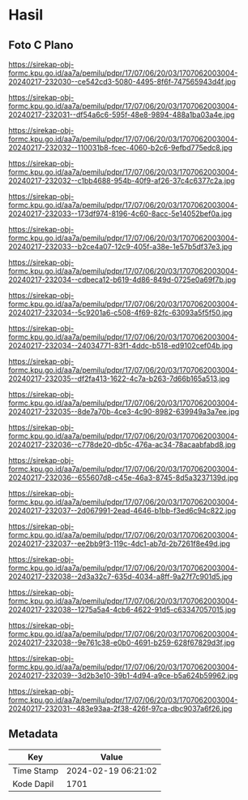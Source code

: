 # Hasil

## Foto C Plano

https://sirekap-obj-formc.kpu.go.id/aa7a/pemilu/pdpr/17/07/06/20/03/1707062003004-20240217-232030--ce542cd3-5080-4495-8f6f-747565943d4f.jpg

https://sirekap-obj-formc.kpu.go.id/aa7a/pemilu/pdpr/17/07/06/20/03/1707062003004-20240217-232031--df54a6c6-595f-48e8-9894-488a1ba03a4e.jpg

https://sirekap-obj-formc.kpu.go.id/aa7a/pemilu/pdpr/17/07/06/20/03/1707062003004-20240217-232032--110031b8-fcec-4060-b2c6-9efbd775edc8.jpg

https://sirekap-obj-formc.kpu.go.id/aa7a/pemilu/pdpr/17/07/06/20/03/1707062003004-20240217-232032--c1bb4688-954b-40f9-af26-37c4c6377c2a.jpg

https://sirekap-obj-formc.kpu.go.id/aa7a/pemilu/pdpr/17/07/06/20/03/1707062003004-20240217-232033--173df974-8196-4c60-8acc-5e14052bef0a.jpg

https://sirekap-obj-formc.kpu.go.id/aa7a/pemilu/pdpr/17/07/06/20/03/1707062003004-20240217-232033--b2ce4a07-12c9-405f-a38e-1e57b5df37e3.jpg

https://sirekap-obj-formc.kpu.go.id/aa7a/pemilu/pdpr/17/07/06/20/03/1707062003004-20240217-232034--cdbeca12-b619-4d86-849d-0725e0a69f7b.jpg

https://sirekap-obj-formc.kpu.go.id/aa7a/pemilu/pdpr/17/07/06/20/03/1707062003004-20240217-232034--5c9201a6-c508-4f69-82fc-63093a5f5f50.jpg

https://sirekap-obj-formc.kpu.go.id/aa7a/pemilu/pdpr/17/07/06/20/03/1707062003004-20240217-232034--24034771-83f1-4ddc-b518-ed9102cef04b.jpg

https://sirekap-obj-formc.kpu.go.id/aa7a/pemilu/pdpr/17/07/06/20/03/1707062003004-20240217-232035--df2fa413-1622-4c7a-b263-7d66b165a513.jpg

https://sirekap-obj-formc.kpu.go.id/aa7a/pemilu/pdpr/17/07/06/20/03/1707062003004-20240217-232035--8de7a70b-4ce3-4c90-8982-639949a3a7ee.jpg

https://sirekap-obj-formc.kpu.go.id/aa7a/pemilu/pdpr/17/07/06/20/03/1707062003004-20240217-232036--c778de20-db5c-476a-ac34-78acaabfabd8.jpg

https://sirekap-obj-formc.kpu.go.id/aa7a/pemilu/pdpr/17/07/06/20/03/1707062003004-20240217-232036--655607d8-c45e-46a3-8745-8d5a3237139d.jpg

https://sirekap-obj-formc.kpu.go.id/aa7a/pemilu/pdpr/17/07/06/20/03/1707062003004-20240217-232037--2d067991-2ead-4646-b1bb-f3ed6c94c822.jpg

https://sirekap-obj-formc.kpu.go.id/aa7a/pemilu/pdpr/17/07/06/20/03/1707062003004-20240217-232037--ee2bb9f3-119c-4dc1-ab7d-2b7261f8e49d.jpg

https://sirekap-obj-formc.kpu.go.id/aa7a/pemilu/pdpr/17/07/06/20/03/1707062003004-20240217-232038--2d3a32c7-635d-4034-a8ff-9a27f7c901d5.jpg

https://sirekap-obj-formc.kpu.go.id/aa7a/pemilu/pdpr/17/07/06/20/03/1707062003004-20240217-232038--1275a5a4-4cb6-4622-91d5-c63347057015.jpg

https://sirekap-obj-formc.kpu.go.id/aa7a/pemilu/pdpr/17/07/06/20/03/1707062003004-20240217-232038--9e761c38-e0b0-4691-b259-628f67829d3f.jpg

https://sirekap-obj-formc.kpu.go.id/aa7a/pemilu/pdpr/17/07/06/20/03/1707062003004-20240217-232039--3d2b3e10-39b1-4d94-a9ce-b5a624b59962.jpg

https://sirekap-obj-formc.kpu.go.id/aa7a/pemilu/pdpr/17/07/06/20/03/1707062003004-20240217-232031--483e93aa-2f38-426f-97ca-dbc9037a6f26.jpg


## Metadata

| Key        | Value               |
| ---------- | ------------------- |
| Time Stamp | 2024-02-19 06:21:02 |
| Kode Dapil | 1701                |




